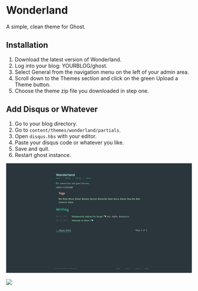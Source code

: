 # Wonderland
A simple, clean theme for Ghost.

## Installation

1. Download the latest version of Wonderland.
2. Log into your blog: YOURBLOG/ghost.
3. Select General from the navigation menu on the left of your admin area.
4. Scroll down to the Themes section and click on the green Upload a Theme button.
5. Choose the theme zip file you downloaded in step one.

## Add Disqus or Whatever

1. Go to your blog directory.
2. Go to `content/themes/wonderland/partials`.
3. Open `disqus.hbs` with your editor.
4. Paste your disqus code or whatever you like.
5. Save and quit.
6. Restart ghost instance.

![](./assets/screenshot-desktop.png)

![](https://ws4.sinaimg.cn/large/006tKfTcgy1fm39oy4tavj31kw0x3ak0.jpg)